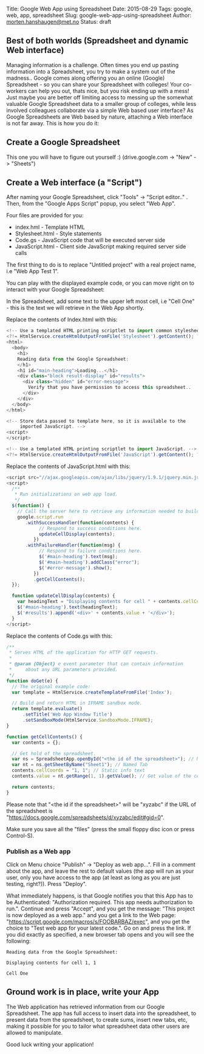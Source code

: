 Title: Google Web App using Spreadsheet
Date: 2015-08-29
Tags: google, web, app, spreadsheet
Slug: google-web-app-using-spreadsheet
Author: morten.hanshaugen@met.no
Status: draft


## Best of both worlds (Spreadsheet and dynamic Web interface)

Managing information is a challenge. Often times you end up pasting information into a Spreadsheet, you try to make a system out of the madness.. Google comes along offering you an online (Google) Spreadsheet - so you can share your Spreadsheet with colleges! Your co-workers can help you out, thats nice, but you risk ending up with a mess! Just maybe you are better off limiting access to messing up the somewhat valuable Google Spreadsheet data to a smaller group of colleges, while less involved colleagues collaborate via a simple Web based user interface? As Google Spreadsheets are Web based by nature, attaching a Web interface is not far away. This is how you do it:

## Create a Google Spreadsheet
This one you will have to figure out yourself :)
(drive.google.com -> "New" -> "Sheets")

## Create a Web interface (a "Script")
After naming your Google Spreadsheet, click "Tools" -> "Script editor.." . Then, from the "Google Apps Script" popup, you select "Web App".

Four files are provided for you:
 * index.hml - Template HTML
 * Stylesheet.html - Style statements
 * Code.gs - JavaScript code that will be executed server side
 * JavaScript.html - Client side JavaScript making required server side calls

The first thing to do is to replace "Untitled project" with a real project name, i.e "Web App Test 1".

You can play with the displayed example code, or you can move right on to interact with your Google Spreadsheet:

In the Spreadsheet, add some text to the upper left most cell, i.e "Cell One" - this is the text we will retrieve in the Web App shortly.

Replace the contents of Index.html with this:
```javascript
<!-- Use a templated HTML printing scriptlet to import common stylesheet. -->
<?!= HtmlService.createHtmlOutputFromFile('Stylesheet').getContent(); ?>
<html>
  <body>
    <h1>
    Reading data from the Google Spreadsheet:
    </h1>
    <h1 id="main-heading">Loading...</h1>
    <div class="block result-display" id="results">
      <div class="hidden" id="error-message">
        Verify that you have permission to access this spreadsheet..
      </div>
    </div>
  </body>
</html>

<!-- Store data passed to template here, so it is available to the
     imported JavaScript. -->
<script>
</script>

<!-- Use a templated HTML printing scriptlet to import JavaScript. -->
<?!= HtmlService.createHtmlOutputFromFile('JavaScript').getContent(); ?>
```

Replace the contents of JavaScript.html with this: 
```javascript
<script src="//ajax.googleapis.com/ajax/libs/jquery/1.9.1/jquery.min.js"></script>
<script>
  /**
   * Run initializations on web app load.
   */
  $(function() {
    // Call the server here to retrieve any information needed to build the page.
    google.script.run
       .withSuccessHandler(function(contents) {
            // Respond to success conditions here.
            updateCellDisplay(contents);
          })
       .withFailureHandler(function(msg) {
            // Respond to failure conditions here.
            $('#main-heading').text(msg);
            $('#main-heading').addClass("error");
            $('#error-message').show();
          })
          .getCellContents();
  });

  function updateCellDisplay(contents) {
    var headingText = "Displaying contents for cell " + contents.cellCoords + " ";
    $('#main-heading').text(headingText);
    $('#results').append('<div>' + contents.value + '</div>');
  }
</script>
```

Replace the contents of Code.gs with this:
```javascript
/**
 * Serves HTML of the application for HTTP GET requests.
 *
 * @param {Object} e event parameter that can contain information
 *     about any URL parameters provided.
 */
function doGet(e) {
  // The original example code:
  var template = HtmlService.createTemplateFromFile('Index');

  // Build and return HTML in IFRAME sandbox mode.
  return template.evaluate()
      .setTitle('Web App Window Title')
      .setSandboxMode(HtmlService.SandboxMode.IFRAME);
}

function getCellContents() {
  var contents = {};

  // Get hold of the spreadsheet.
  var ns = SpreadsheetApp.openById("<the id of the spreadsheet>"); // Named spreadsheet
  var nt = ns.getSheetByName("Sheet1"); // Named Tab
  contents.cellCoords = "1, 1"; // Static info text
  contents.value = nt.getRange(1, 1).getValue(); // Get value of the cell

  return contents;
}
```
Please note that "&lt;the id if the spreadsheet&gt;" will be "xyzabc" if the URL of the spreadsheet is "https://docs.google.com/spreadsheets/d/xyzabc/edit#gid=0".

Make sure you save all the "files" (press the small floppy disc icon or press Control-S).

### Publish as a Web app
Click on Menu choice "Publish" -> "Deploy as web app...".
Fill in a comment about the app, and leave the rest to default values (the app will run as your user, only you have access to the app (at least as long as you are just testing, right?)). Press "Deploy".

What immediately happens, is that Google notifies you that this App has to be Authenticated: "Authorization required. This app needs authorization to run.". Continue and press "Accept", and you get the message: "This project is now deployed as a web app." and you get a link to the Web page: "https://script.google.com/macros/s/FOOBARBAZ/exec", and you get the choice to "Test web app for your latest code.". Go on and press the link. If you did exactly as specified, a new browser tab opens and you will see the following:

```text
Reading data from the Google Spreadsheet:

Displaying contents for cell 1, 1

Cell One
```

## Ground work is in place, write your App
The Web application has retrieved information from our Google Spreadsheet. The app has full access to insert data into the spreadsheet, to present data from the spreadsheet, to create sums, insert new tabs, etc, making it possible for you to tailor what spreadsheet data other users are allowed to manipulate.

Good luck writing your application!

